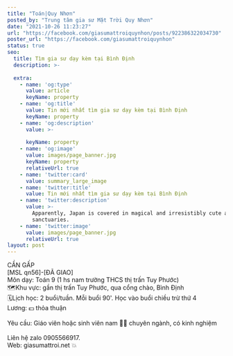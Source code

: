 ```yaml
---
title: "Toán|Quy Nhơn"
posted_by: "Trung tâm gia sư Mặt Trời Quy Nhơn"
date: "2021-10-26 11:23:27"
url: "https://facebook.com/giasumattroiquynhon/posts/922386322034730"
poster_url: "https://facebook.com/giasumattroiquynhon"
status: true
seo:
  title: Tìm gia sư dạy kèm tại Bình Định
  description: >-
    
  extra:
    - name: 'og:type'
      value: article
      keyName: property
    - name: 'og:title'
      value: Tin mới nhất tìm gia sư dạy kèm tại Bình Định
      keyName: property
    - name: 'og:description'
      value: >-
        
      keyName: property
    - name: 'og:image'
      value: images/page_banner.jpg
      keyName: property
      relativeUrl: true
    - name: 'twitter:card'
      value: summary_large_image
    - name: 'twitter:title'
      value: Tin mới nhất tìm gia sư dạy kèm tại Bình Định
    - name: 'twitter:description'
      value: >-
        Apparently, Japan is covered in magical and irresistibly cute animal
        sanctuaries.
    - name: 'twitter:image'
      value: images/page_banner.jpg
      relativeUrl: true
layout: post
---
```

CẦN GẤP<br>[MSL qn56]-[ĐÃ GIAO]<br>Môn dạy: Toán 9 (1 hs nam trường THCS thị trấn Tuy Phước)<br>🗺Khu vực: gần thị trấn Tuy Phước, qua cổng chào, Bình Định<br>🗓Lịch học: 2 buổi/tuần. Mỗi buổi 90'. Học vào buổi chiều trừ thứ 4<br>Lương: 💵 thỏa thuận<br><br>Yêu cầu: Giáo viên hoặc sinh viên nam 👨‍🏫 chuyên ngành, có kinh nghiệm<br><br>Liên hệ zalo 0905566917.<br>Web: giasumattroi.net 💥
